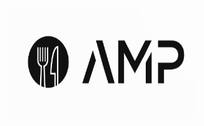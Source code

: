 <div align="center">
        <img src="alt-meal-program-client/src/images/amp.png" width="300" height="175">
</div>
